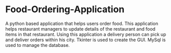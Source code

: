 # Food-Ordering-Application
A python based application that helps users order food.
This application helps restaurant managers to update details of the restaurant and food items in that restaurant. 
Using this application a delivery person can pick up and deliver orders within his city.
Tkinter is used to create the GUI.
MySql is used to manage the database.
